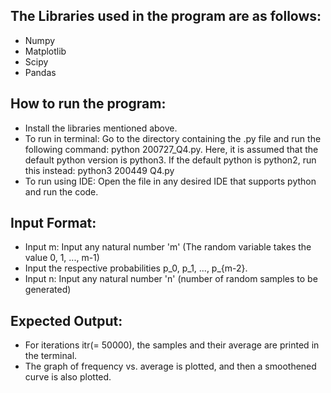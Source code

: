 ## The Libraries used in the program are as follows:
* Numpy
* Matplotlib 
* Scipy
* Pandas 

## How to run the program:
* Install the libraries mentioned above.
* To run in terminal: Go to the directory containing the .py file and run
  the following command: python 200727_Q4.py. 
  Here, it is assumed that the default python version is python3. 
  If the default python is python2, run this instead: python3 200449 Q4.py
* To run using IDE: Open the file in any desired IDE that supports python and run the code.  

## Input Format:
* Input m: Input any natural number 'm' (The random variable takes the value 0, 1, ..., m-1)
* Input the respective probabilities p_0, p_1, ..., p_{m-2}. 
* Input n: Input any natural number 'n' (number of random samples to be generated)

## Expected Output:
* For iterations itr(= 50000), the samples and their average are printed in the terminal.
* The graph of frequency vs. average is plotted, and then a smoothened curve is also plotted.
